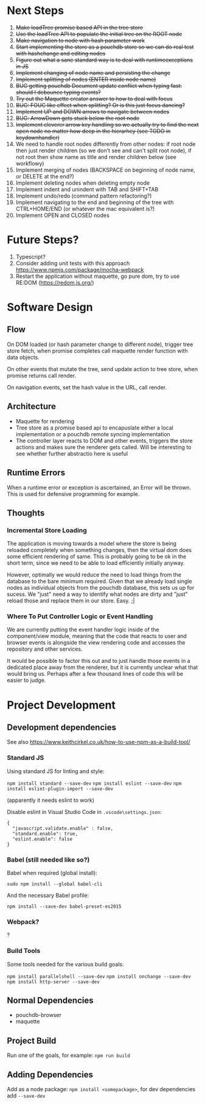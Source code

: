# Next Steps

1. ~~Make loadTree promise based API in the tree store~~
1. ~~Use the loadTree API to populate the initial tree on the ROOT node~~
1. ~~Make navigation to node with hash parameter work~~
1. ~~Start implementing the store as a pouchdb store so we can do real test with hashchange and editing nodes~~
1. ~~Figure out what a sane standard way is to deal with runtimeexceptions in JS~~
1. ~~Implement changing of node name and persisting the change~~
1. ~~Implement splitting of nodes (ENTER inside node name)~~
1. ~~BUG getting pouchdb Document update conflict when typing fast: should I debounce typing events?~~
1. ~~Try out the Maquette creator answer to how to deal with focus~~
1. ~~BUG: FOUC like effect when splitting? Or is this just focus dancing?~~
1. ~~Implement UP and DOWN arrows to navigate between nodes~~
1. ~~BUG: ArrowDown gets stuck below the root node~~
1. ~~Implement cleverer arrow key handling so we actually try to find the next open node no matter how deep in the hierarhcy (see TODO in keydownhandler)~~
1. We need to handle root nodes differently from other nodes: if root node then just render children (so we don't see and can't split root node), if not root then show name as title and render children below (see workflowy)
1. Implement merging of nodes (BACKSPACE on beginning of node name, or DELETE at the end?)
1. Implement deleting nodes when deleting empty node
1. Implement indent and unindent with TAB and SHIFT+TAB
1. Implement undo/redo (command pattern refactoring?)
1. Implement navigating to the end and beginning of the tree with CTRL+HOME/END (or whatever the mac equivalent is?)
1. Implement OPEN and CLOSED nodes

# Future Steps?

1. Typescript?
2. Consider adding unit tests with this approach https://www.npmjs.com/package/mocha-webpack
1. Restart the application without maquette, go pure dom, try to use RE:DOM (https://redom.js.org/)

# Software Design

## Flow
On DOM loaded (or hash parameter change to different node), trigger tree store fetch, when promise completes call maquette render function with data objects.

On other events that mutate the tree, send update action to tree store, when promise returns call render.

On navigation events, set the hash value in the URL, call render.

## Architecture

- Maquette for rendering
- Tree store as a promise based api to encapuslate either a local implementation or a pouchdb remote syncing implementation
- The controller layer reacts to DOM and other events, triggers the store actions and makes sure the renderer gets called. Will be interesting to see whether further abstractio here is useful

## Runtime Errors

When a runtime error or exception is ascertained, an Error will be thrown. This is used for defensive programming for example.

## Thoughts

### Incremental Store Loading

The application is moving towards a model where the store is being reloaded completely when something changes, then the virtual dom does some efficient rendering of same. This is probably going to be ok in the short term, since we need to be able to load efficiently initially anyway.

However, optimally we would reduce the need to load things from the database to the bare minimum required. Given that we already load single nodes as individual objects from the pouchdb database, this sets us up for sucess. We "just" need a way to identify what nodes are dirty and "just" reload those and replace them in our store. Easy. ;|

### Where To Put Controller Logic or Event Handling

We are currently putting the event handler logic inside of the component/view module, meaning that the code that reacts to user and browser events is alongside the view rendering code and accesses the repository and other services. 

It would be possible to factor this out and to just handle those events in a dedicated place away from the renderer, but it is currently unclear what that would bring us. Perhaps after a few thousand lines of code this will be easier to judge.

# Project Development

## Development dependencies

See also https://www.keithcirkel.co.uk/how-to-use-npm-as-a-build-tool/

### Standard JS

Using standard JS for linting and style:

`npm install standard --save-dev`
`npm install eslint --save-dev`
`npm install eslint-plugin-import --save-dev`

(apparently it needs eslint to work)

Disable eslint in Visual Studio Code in `.vscode\settings.json`:

```
{
  "javascript.validate.enable" : false,
  "standard.enable": true,
  "eslint.enable": false
}
```

### Babel (still needed like so?)

Babel when required (global install):

`sudo npm install --global babel-cli`

And the necessary Babel profile:

`npm install --save-dev babel-preset-es2015`

### Webpack?

?

### Build Tools

Some tools needed for the various build goals:

`npm install parallelshell --save-dev`
`npm install onchange --save-dev`
`npm install http-server --save-dev`

## Normal Dependencies

- pouchdb-browser
- maquette

## Project Build

Run one of the goals, for example: `npm run build`

## Adding Dependencies

Add as a node package: `npm install <somepackage>`, for dev dependencies add `--save-dev`
